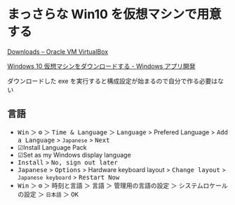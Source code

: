 # まっさらな Win10 を仮想マシンで用意する

[Downloads – Oracle VM VirtualBox](https://www.virtualbox.org/wiki/Downloads)

[Windows 10 仮想マシンをダウンロードする - Windows アプリ開発](https://developer.microsoft.com/ja-jp/windows/downloads/virtual-machines/)

ダウンロードした exe を実行すると構成設定が始まるので自分で作る必要はない

## 言語

- <kbd>Win</kbd> ＞ <kbd>⚙</kbd> ＞ <kbd>Time & Language</kbd> ＞ <kbd>Language</kbd> > Prefered Language > <kbd>Add a Language</kbd> > `Japanese` > <kbd>Next</kbd>
- ☑Install Language Pack
- ☑Set as my Windows display language
- <kbd>Install</kbd> > <kbd>No, sign out later</kbd>
- <kbd>Japanese</kbd> > <kbd>Options</kbd> > Hardware keyboard layout > <kbd>Change layout</kbd> > `Japanese keyboard` > <kbd>Restart Now</kbd>
- <kbd>Win</kbd> ＞ <kbd>⚙</kbd> ＞ <kbd>時刻と言語</kbd> ＞ <kbd>言語</kbd> ＞ <kbd>管理用の言語の設定</kbd> ＞ <kbd>システムロケールの設定</kbd> ＞ `日本語` ＞ <kbd>OK</kbd>
